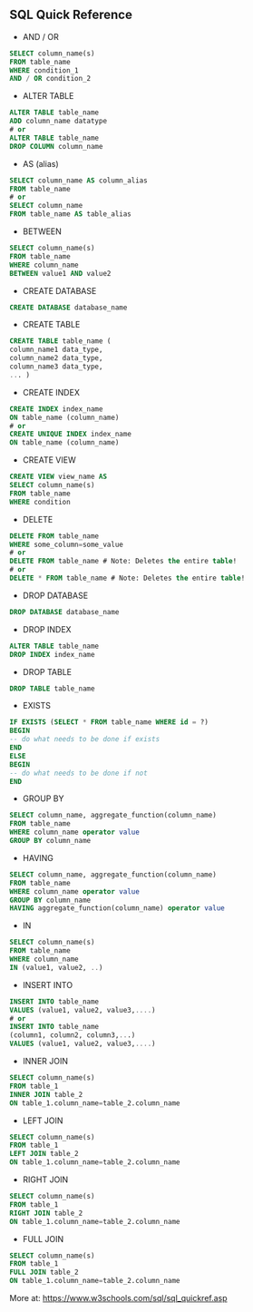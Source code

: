 ## SQL Quick Reference

- AND / OR
```sql
SELECT column_name(s)
FROM table_name
WHERE condition_1
AND / OR condition_2
```
- ALTER TABLE
```sql
ALTER TABLE table_name
ADD column_name datatype
# or
ALTER TABLE table_name
DROP COLUMN column_name
```
- AS (alias)
```sql
SELECT column_name AS column_alias
FROM table_name
# or
SELECT column_name
FROM table_name AS table_alias
```
- BETWEEN
```sql
SELECT column_name(s)
FROM table_name
WHERE column_name
BETWEEN value1 AND value2
```
- CREATE DATABASE
```sql
CREATE DATABASE database_name
```
- CREATE TABLE
```sql
CREATE TABLE table_name (
column_name1 data_type,
column_name2 data_type,
column_name3 data_type,
... )
```
- CREATE INDEX
```sql
CREATE INDEX index_name
ON table_name (column_name)
# or
CREATE UNIQUE INDEX index_name
ON table_name (column_name)
```
- CREATE VIEW
```sql
CREATE VIEW view_name AS
SELECT column_name(s)
FROM table_name
WHERE condition
```
- DELETE
```sql
DELETE FROM table_name
WHERE some_column=some_value
# or
DELETE FROM table_name # Note: Deletes the entire table!
# or
DELETE * FROM table_name # Note: Deletes the entire table!
```
- DROP DATABASE
```sql
DROP DATABASE database_name
```
- DROP INDEX
```sql
ALTER TABLE table_name
DROP INDEX index_name
```
- DROP TABLE
```sql
DROP TABLE table_name
```
- EXISTS
```sql
IF EXISTS (SELECT * FROM table_name WHERE id = ?)
BEGIN
-- do what needs to be done if exists
END
ELSE
BEGIN
-- do what needs to be done if not
END
```
- GROUP BY
```sql
SELECT column_name, aggregate_function(column_name)
FROM table_name
WHERE column_name operator value
GROUP BY column_name
```
- HAVING
```sql
SELECT column_name, aggregate_function(column_name)
FROM table_name
WHERE column_name operator value
GROUP BY column_name
HAVING aggregate_function(column_name) operator value
```
- IN
```sql
SELECT column_name(s)
FROM table_name
WHERE column_name
IN (value1, value2, ..)
```
- INSERT INTO
```sql
INSERT INTO table_name
VALUES (value1, value2, value3,....)
# or
INSERT INTO table_name
(column1, column2, column3,...)
VALUES (value1, value2, value3,....)
```
- INNER JOIN
```sql
SELECT column_name(s)
FROM table_1
INNER JOIN table_2
ON table_1.column_name=table_2.column_name
```
- LEFT JOIN
```sql
SELECT column_name(s)
FROM table_1
LEFT JOIN table_2
ON table_1.column_name=table_2.column_name
```
- RIGHT JOIN
```sql
SELECT column_name(s)
FROM table_1
RIGHT JOIN table_2
ON table_1.column_name=table_2.column_name
```
- FULL JOIN
```sql
SELECT column_name(s)
FROM table_1
FULL JOIN table_2
ON table_1.column_name=table_2.column_name
```

More at: https://www.w3schools.com/sql/sql_quickref.asp
